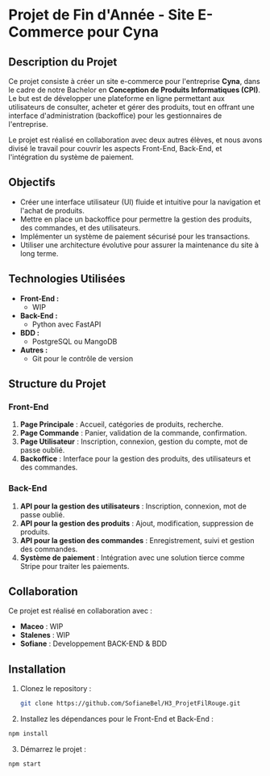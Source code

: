 # Projet de Fin d'Année - Site E-Commerce pour Cyna

## Description du Projet

Ce projet consiste à créer un site e-commerce pour l'entreprise **Cyna**, dans le cadre de notre Bachelor en **Conception de Produits Informatiques (CPI)**. Le but est de développer une plateforme en ligne permettant aux utilisateurs de consulter, acheter et gérer des produits, tout en offrant une interface d'administration (backoffice) pour les gestionnaires de l'entreprise.

Le projet est réalisé en collaboration avec deux autres élèves, et nous avons divisé le travail pour couvrir les aspects Front-End, Back-End, et l'intégration du système de paiement.

## Objectifs

- Créer une interface utilisateur (UI) fluide et intuitive pour la navigation et l'achat de produits.
- Mettre en place un backoffice pour permettre la gestion des produits, des commandes, et des utilisateurs.
- Implémenter un système de paiement sécurisé pour les transactions.
- Utiliser une architecture évolutive pour assurer la maintenance du site à long terme.

## Technologies Utilisées

- **Front-End :**
  - WIP
- **Back-End :**
  - Python avec FastAPI
- **BDD :**
  - PostgreSQL ou MangoDB
- **Autres :**
  - Git pour le contrôle de version

## Structure du Projet

### Front-End

1. **Page Principale** : Accueil, catégories de produits, recherche.
2. **Page Commande** : Panier, validation de la commande, confirmation.
3. **Page Utilisateur** : Inscription, connexion, gestion du compte, mot de passe oublié.
4. **Backoffice** : Interface pour la gestion des produits, des utilisateurs et des commandes.

### Back-End

1. **API pour la gestion des utilisateurs** : Inscription, connexion, mot de passe oublié.
2. **API pour la gestion des produits** : Ajout, modification, suppression de produits.
3. **API pour la gestion des commandes** : Enregistrement, suivi et gestion des commandes.
4. **Système de paiement** : Intégration avec une solution tierce comme Stripe pour traiter les paiements.

## Collaboration

Ce projet est réalisé en collaboration avec :

- **Maceo** : WIP
- **Stalenes** : WIP
- **Sofiane** : Developpement BACK-END & BDD

## Installation

1. Clonez le repository :
   ```bash
   git clone https://github.com/SofianeBel/H3_ProjetFilRouge.git
   ```

2. Installez les dépendances pour le Front-End et Back-End :

```bash
npm install
```

3. Démarrez le projet :

```bash
npm start
```
